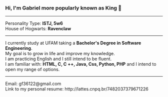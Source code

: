 <h3>Hi, I'm Gabriel more popularly known as King 👋</h3>
<hr>
Personality Type: <b>ISTJ, 5w6</b><br>
House of Hogwarts: <b>Ravenclaw</b>
<hr>
I currently study at UFAM taking a <b>Bachelor's Degree in Software Engineering</b>.<br>
My goal is to grow in life and improve my knowledge.<br>
I am practicing English and I still intend to be fluent.<br>
I am familiar with: <b>HTML, C, C ++, Java, Css, Python, PHP</b> and I intend to open my range of options.<br>
<hr>
Email: gf36122@gmail.com<br>
Link to my personal resume: http://lattes.cnpq.br/7482037379671226
